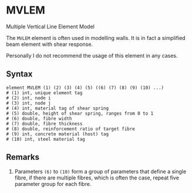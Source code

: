 # MVLEM

Multiple Vertical Line Element Model

The `MVLEM` element is often used in modelling walls. It is in fact a simplified beam element with shear response.

Personally I do not recommend the usage of this element in any cases.

## Syntax

```
element MVLEM (1) (2) (3) (4) (5) ((6) (7) (8) (9) (10) ...)
# (1) int, unique element tag
# (2) int, node i
# (3) int, node j
# (4) int, material tag of shear spring
# (5) double, height of shear spring, ranges from 0 to 1
# (6) double, fibre width
# (7) double, fibre thickness
# (8) double, reinforcement ratio of target fibre
# (9) int, concrete material (host) tag
# (10) int, steel material tag
```

## Remarks

1. Parameters `(6)` to `(10)` form a group of parameters that define a single fibre, if there are multiple fibres, which is often the case, repeat five parameter group for each fibre.

